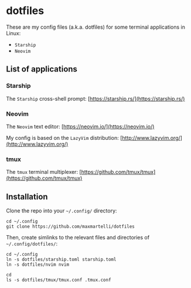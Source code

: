 # dotfiles

These are my config files (a.k.a. dotfiles) for some terminal applications in Linux:
- `Starship`
- `Neovim`


## List of applications

### Starship
The `Starship` cross-shell prompt: [https://starship.rs/](https://starship.rs/)

### Neovim
The `Neovim` text editor: [https://neovim.io/](https://neovim.io/)

My config is based on the `LazyVim` distribution: [http://www.lazyvim.org/](http://www.lazyvim.org/)

### tmux
The `tmux` terminal multiplexer: [https://github.com/tmux/tmux](https://github.com/tmux/tmux)


## Installation
Clone the repo into your `~/.config/` directory:
```
cd ~/.config
git clone https://github.com/maxmartelli/dotfiles
```

Then, create simlinks to the relevant files and directories of `~/.config/dotfiles/`:
```
cd ~/.config
ln -s dotfiles/starship.toml starship.toml
ln -s dotfiles/nvim nvim

cd
ls -s dotfiles/tmux/tmux.conf .tmux.conf
```

